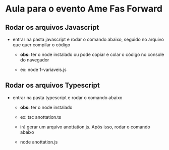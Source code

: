 # Aula para o evento Ame Fas Forward

## Rodar os arquivos Javascript

- entrar na pasta javascript e rodar o comando abaixo, seguido no arquivo que quer compilar o código <br>
    - **obs:** ter o node instalado ou pode copiar e colar o código no console do navegador

    - ex: node 1-variaveis.js



## Rodar os arquivos Typescript

- entrar na pasta typescript e rodar o comando abaixo <br>
    - **obs:** ter o node instalado

    - ex: tsc anottation.ts

    - irá gerar um arquivo anottation.js. Após isso, rodar o comando abaixo

    - node anottation.js
